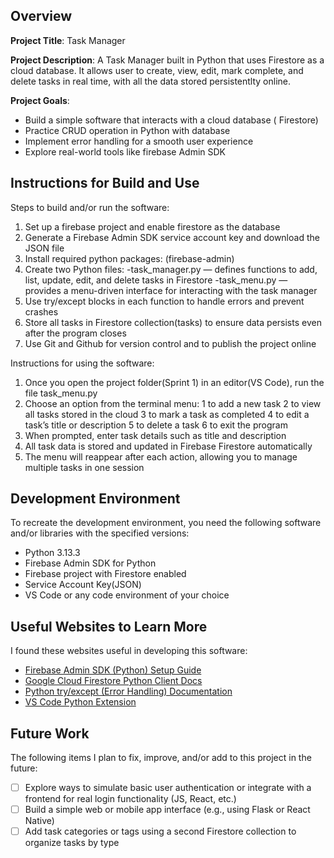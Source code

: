 ## Overview

**Project Title**: Task Manager

**Project Description**: A Task Manager built in Python that uses Firestore as a cloud database. It allows user to create, view, edit, mark complete, and delete tasks in real time, with all the data stored persistentlty online.

**Project Goals**:
- Build a simple software that interacts with a cloud database ( Firestore)
- Practice CRUD operation in Python with database
- Implement error handling for a smooth user experience
- Explore real-world tools like firebase Admin SDK

## Instructions for Build and Use

Steps to build and/or run the software:

1. Set up a firebase project and enable firestore as the database
2. Generate a Firebase Admin SDK service account key and download the JSON file
3. Install required python packages: (firebase-admin)
4. Create two Python files:
  -task_manager.py — defines functions to add, list, update, edit, and delete tasks in Firestore
  -task_menu.py — provides a menu-driven interface for interacting with the task manager
5. Use try/except blocks in each function to handle errors and prevent crashes
6. Store all tasks in Firestore collection(tasks) to ensure data persists even after the program closes
7. Use Git and Github for version control and to publish the project online

Instructions for using the software:

1. Once you open the project folder(Sprint 1) in an editor(VS Code), run the file task_menu.py
2. Choose an option from the terminal menu:
    1 to add a new task
    2 to view all tasks stored in the cloud
    3 to mark a task as completed
    4 to edit a task’s title or description
    5 to delete a task
    6 to exit the program
3. When prompted, enter task details such as title and description
4. All task data is stored and updated in Firebase Firestore automatically
5. The menu will reappear after each action, allowing you to manage multiple tasks in one session
 

## Development Environment 

To recreate the development environment, you need the following software and/or libraries with the specified versions:

* Python 3.13.3
* Firebase Admin SDK for Python
* Firebase project with Firestore enabled
* Service Account Key(JSON) 
* VS Code or any code environment of your choice

## Useful Websites to Learn More

I found these websites useful in developing this software:

* [Firebase Admin SDK (Python) Setup Guide](https://firebase.google.com/docs/admin/setup)
* [Google Cloud Firestore Python Client Docs](https://cloud.google.com/python/docs/reference/firestore/latest)
* [Python try/except (Error Handling) Documentation](https://docs.python.org/3/tutorial/errors.html)
* [VS Code Python Extension](https://marketplace.visualstudio.com/items?itemName=ms-python.python)

## Future Work

The following items I plan to fix, improve, and/or add to this project in the future:

* [ ] Explore ways to simulate basic user authentication or integrate with a frontend for real login functionality (JS, React, etc.) 
* [ ] Build a simple web or mobile app interface (e.g., using Flask or React Native)  
* [ ] Add task categories or tags using a second Firestore collection to organize tasks by type
